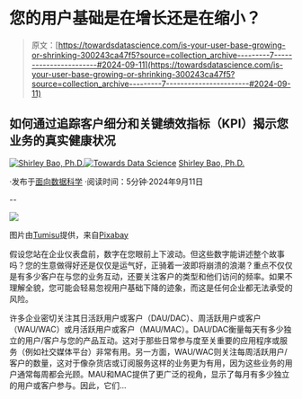 # 您的用户基础是在增长还是在缩小？

> 原文：[https://towardsdatascience.com/is-your-user-base-growing-or-shrinking-300243ca47f5?source=collection_archive---------7-----------------------#2024-09-11](https://towardsdatascience.com/is-your-user-base-growing-or-shrinking-300243ca47f5?source=collection_archive---------7-----------------------#2024-09-11)

## 如何通过追踪客户细分和关键绩效指标（KPI）揭示您业务的真实健康状况

[](https://medium.com/@baoxinli?source=post_page---byline--300243ca47f5--------------------------------)[![Shirley Bao, Ph.D.](../Images/4582ea321345d0f6e2eecc194bab457f.png)](https://medium.com/@baoxinli?source=post_page---byline--300243ca47f5--------------------------------)[](https://towardsdatascience.com/?source=post_page---byline--300243ca47f5--------------------------------)[![Towards Data Science](../Images/a6ff2676ffcc0c7aad8aaf1d79379785.png)](https://towardsdatascience.com/?source=post_page---byline--300243ca47f5--------------------------------) [Shirley Bao, Ph.D.](https://medium.com/@baoxinli?source=post_page---byline--300243ca47f5--------------------------------)

·发布于[面向数据科学](https://towardsdatascience.com/?source=post_page---byline--300243ca47f5--------------------------------) ·阅读时间：5分钟·2024年9月11日

--

![](../Images/8cf4d8dbde71b30cf6d0303db836fff5.png)

图片由[Tumisu](https://pixabay.com/users/tumisu-148124/?utm_source=link-attribution&utm_medium=referral&utm_campaign=image&utm_content=3268935)提供，来自[Pixabay](https://pixabay.com//?utm_source=link-attribution&utm_medium=referral&utm_campaign=image&utm_content=3268935)

假设您站在企业仪表盘前，数字在您眼前上下波动。但这些数字能讲述整个故事吗？您的生意做得好还是仅仅是运气好，正骑着一波即将崩溃的浪潮？重点不仅仅是有多少客户在与您的业务互动，还要关注客户的类型和他们访问的频率。如果不理解全貌，您可能会轻易忽视用户基础下降的迹象，而这是任何企业都无法承受的风险。

许多企业密切关注其日活跃用户或客户（DAU/DAC）、周活跃用户或客户（WAU/WAC）或月活跃用户或客户（MAU/MAC）。DAU/DAC衡量每天有多少独立的用户/客户与您的产品互动。这对于那些日常参与度至关重要的应用程序或服务（例如社交媒体平台）非常有用。另一方面，WAU/WAC则关注每周活跃用户/客户的数量，这对于像杂货店或订阅服务这样的业务更为有用，因为这些业务的用户通常每周都会光顾。MAU和MAC提供了更广泛的视角，显示了每月有多少独立的用户或客户参与。因此，它们...

